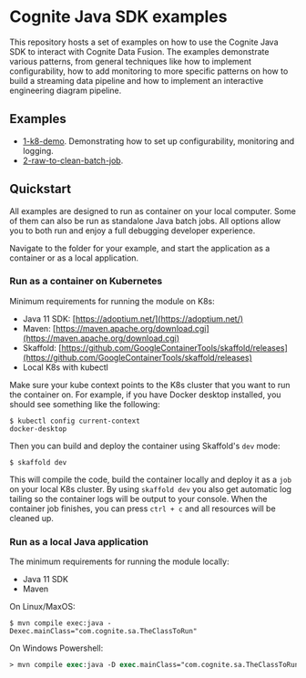 # Cognite Java SDK examples

This repository hosts a set of examples on how to use the Cognite Java SDK to interact with Cognite Data Fusion. The examples demonstrate various patterns, from general techniques like how to implement configurability, how to add monitoring to more specific patterns on how to build a streaming data pipeline and how to implement an interactive engineering diagram pipeline.

## Examples
- [1-k8-demo](/1-k8-demo/). Demonstrating how to set up configurability, monitoring and logging.
- [2-raw-to-clean-batch-job](/2-raw-to-clean-batch-job/). 

## Quickstart

All examples are designed to run as container on your local computer. Some of them can also be run as standalone Java batch jobs. All options allow you to both run and enjoy a full debugging developer experience.

Navigate to the folder for your example, and start the application as a container or as a local application.

### Run as a container on Kubernetes

Minimum requirements for running the module on K8s:
- Java 11 SDK: [https://adoptium.net/](https://adoptium.net/)
- Maven: [https://maven.apache.org/download.cgi](https://maven.apache.org/download.cgi)
- Skaffold: [https://github.com/GoogleContainerTools/skaffold/releases](https://github.com/GoogleContainerTools/skaffold/releases)
- Local K8s with kubectl

Make sure your kube context points to the K8s cluster that you want to run the container on. For example, if you 
have Docker desktop installed, you should see something like the following:
```console
$ kubectl config current-context
docker-desktop
```

Then you can build and deploy the container using Skaffold's `dev` mode:
```console
$ skaffold dev
```
This will compile the code, build the container locally and deploy it as a `job` on your local K8s cluster. By using 
`skaffold dev` you also get automatic log tailing so the container logs will be output to your console. When the 
container job finishes, you can press `ctrl + c` and all resources will be cleaned up.

### Run as a local Java application

The minimum requirements for running the module locally:
- Java 11 SDK
- Maven

On Linux/MaxOS:
```console
$ mvn compile exec:java -Dexec.mainClass="com.cognite.sa.TheClassToRun"
```

On Windows Powershell:
```ps
> mvn compile exec:java -D exec.mainClass="com.cognite.sa.TheClassToRun"
```
